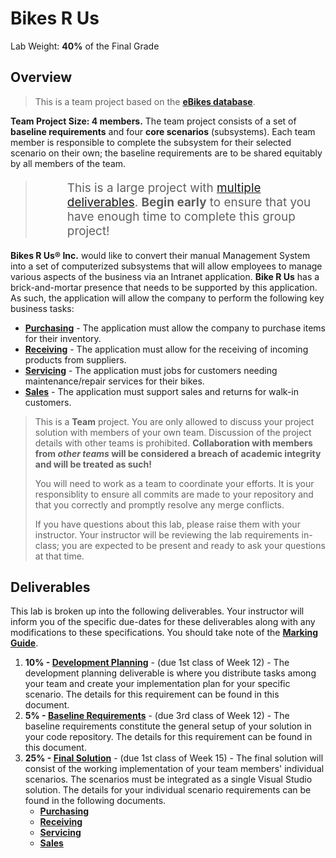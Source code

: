 # Bikes R Us

Lab Weight: **40%** of the Final Grade

## Overview

> This is a team project based on the [**eBikes database**](Database/ReadMe.md).

**Team Project Size: 4 members.** The team project consists of a set of **baseline requirements** and four **core scenarios** (subsystems). Each team member is responsible to complete the subsystem for their selected scenario on their own; the baseline requirements are to be shared equitably by all members of the team. 

> > This is a large project with [multiple deliverables](#deliverables). **Begin early** to ensure that you have enough time to complete this group project!

**Bikes R Us® Inc.** would like to convert their manual Management System into a set of computerized subsystems that will allow employees to manage various aspects of the business via an Intranet application. **Bike R Us** has a brick-and-mortar presence that needs to be supported by this application. As such, the application will allow the company to perform the following key business tasks:

- [**Purchasing**](Purchasing/ReadMe.md) - The application must allow the company to purchase items for their inventory.
- [**Receiving**](Receiving/ReadMe.md) - The application must allow for the receiving of incoming products from suppliers.
- [**Servicing**](Servicing/ReadMe.md) - The application must jobs for customers needing maintenance/repair services for their bikes.
- [**Sales**](SalesReturns/ReadMe.md) - The application must support sales and returns for walk-in customers.


> This is a **Team** project. You are only allowed to discuss your project solution with members of your own team. Discussion of the project details with other teams is prohibited. **Collaboration with members from *other teams* will be considered a breach of academic integrity and will be treated as such!**
>
> You will need to work as a team to coordinate your efforts. It is your responsiblity to ensure all commits are made to your repository and that you correctly and promptly resolve any merge conflicts.
>
> If you have questions about this lab, please raise them with your instructor. Your instructor will be reviewing the lab requirements in-class; you are expected to be present and ready to ask your questions at that time.

## Deliverables

This lab is broken up into the following deliverables. Your instructor will inform you of the specific due-dates for these deliverables along with any modifications to these specifications. You should take note of the [**Marking Guide**](./Marking/ReadMe.md).

1. **10% - [Development Planning](./Deliverable-1.md)** - (due 1st class of Week 12) - The development planning deliverable is where you distribute tasks among your team and create your implementation plan for your specific scenario. The details for this requirement can be found in this document.
2. **5% - [Baseline Requirements](./Deliverable-2.md)** - (due 3rd class of Week 12) - The baseline requirements constitute the general setup of your solution in your code repository. The details for this requirement can be found in this document.
3. **25% - [Final Solution](./Deliverable-3.md)** - (due 1st class of Week 15) - The final solution will consist of the working implementation of your team members' individual scenarios. The scenarios must be integrated as a single Visual Studio solution. The details for your individual scenario requirements can be found in the following documents.
    - [**Purchasing**](./Purchasing/ReadMe.md)
    - [**Receiving**](./Receiving/ReadMe.md)
    - [**Servicing**](./Servicing/ReadMe.md)
    - [**Sales**](./SalesReturns/ReadMe.md)

<style>
    blockquote blockquote {
        border-left: 0;
        font-size: 1.35em;
    }
</style>